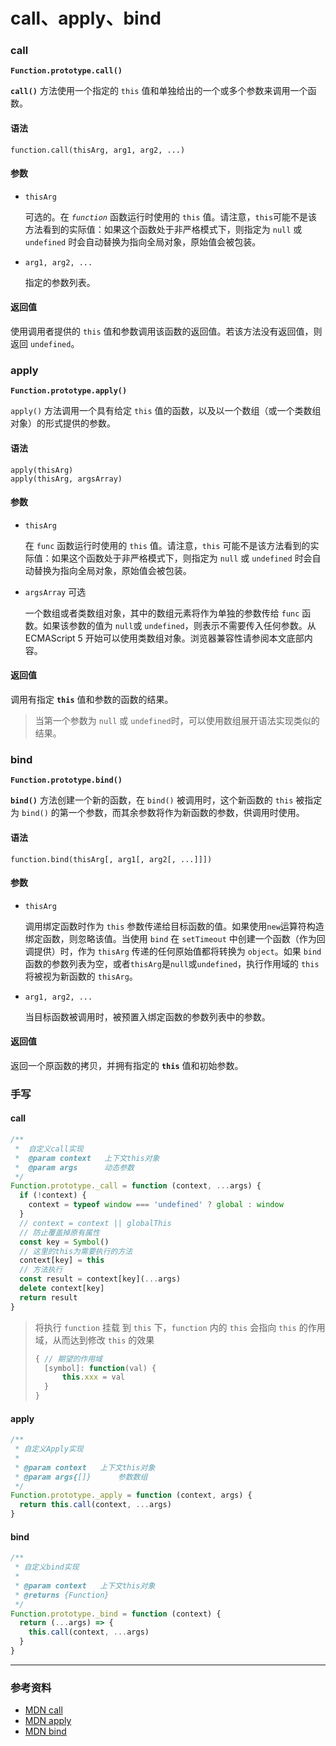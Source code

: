 # call、apply、bind



### call

**`Function.prototype.call()`**

**`call()`** 方法使用一个指定的 `this` 值和单独给出的一个或多个参数来调用一个函数。

#### 语法

```
function.call(thisArg, arg1, arg2, ...)
```

#### 参数

+ `thisArg`

  可选的。在 *`function`* 函数运行时使用的 `this` 值。请注意，`this`可能不是该方法看到的实际值：如果这个函数处于非严格模式下，则指定为 `null` 或 `undefined` 时会自动替换为指向全局对象，原始值会被包装。

+ `arg1, arg2, ...`

  指定的参数列表。

#### 返回值

使用调用者提供的 `this` 值和参数调用该函数的返回值。若该方法没有返回值，则返回 `undefined`。



### apply

**`Function.prototype.apply()`**

`apply()` 方法调用一个具有给定 `this` 值的函数，以及以一个数组（或一个类数组对象）的形式提供的参数。

#### 语法


```
apply(thisArg)
apply(thisArg, argsArray)
```

#### 参数

+ `thisArg`

  在 `func` 函数运行时使用的 `this` 值。请注意，`this` 可能不是该方法看到的实际值：如果这个函数处于非严格模式下，则指定为 `null` 或 `undefined` 时会自动替换为指向全局对象，原始值会被包装。

+ `argsArray` 可选

  一个数组或者类数组对象，其中的数组元素将作为单独的参数传给 `func` 函数。如果该参数的值为 `null`或 `undefined`，则表示不需要传入任何参数。从 ECMAScript 5 开始可以使用类数组对象。浏览器兼容性请参阅本文底部内容。

#### 返回值

调用有指定 **`this`** 值和参数的函数的结果。

> 当第一个参数为 `null` 或 `undefined`时，可以使用数组展开语法实现类似的结果。


### bind

**`Function.prototype.bind()`**

**`bind()`** 方法创建一个新的函数，在 `bind()` 被调用时，这个新函数的 `this` 被指定为 `bind()` 的第一个参数，而其余参数将作为新函数的参数，供调用时使用。

#### 语法

```
function.bind(thisArg[, arg1[, arg2[, ...]]])
```

#### 参数

+ `thisArg`

  调用绑定函数时作为 `this` 参数传递给目标函数的值。如果使用`new`运算符构造绑定函数，则忽略该值。当使用 `bind` 在 `setTimeout` 中创建一个函数（作为回调提供）时，作为 `thisArg` 传递的任何原始值都将转换为 `object`。如果 `bind` 函数的参数列表为空，或者`thisArg`是`null`或`undefined`，执行作用域的 `this` 将被视为新函数的 `thisArg`。

+ `arg1, arg2, ...`

  当目标函数被调用时，被预置入绑定函数的参数列表中的参数。

#### 返回值

返回一个原函数的拷贝，并拥有指定的 **`this`** 值和初始参数。



### 手写

#### call

```javascript
/**
 *  自定义call实现
 *  @param context   上下文this对象
 *  @param args      动态参数
 */
Function.prototype._call = function (context, ...args) {
  if (!context) {
    context = typeof window === 'undefined' ? global : window
  }
  // context = context || globalThis
  // 防止覆盖掉原有属性
  const key = Symbol()
  // 这里的this为需要执行的方法
  context[key] = this
  // 方法执行
  const result = context[key](...args)
  delete context[key]
  return result
}
```

> 将执行 `function` 挂载 到 `this` 下，`function` 内的 `this` 会指向 `this` 的作用域，从而达到修改 `this` 的效果
>
> ```javascript
> { // 期望的作用域
> 	[symbol]: function(val) {
> 		this.xxx = val
> 	}
> }
> ```

#### apply

```javascript
/**
 * 自定义Apply实现
 *
 * @param context   上下文this对象
 * @param args{[]}      参数数组
 */
Function.prototype._apply = function (context, args) {
  return this.call(context, ...args)
}
```



#### bind

```javascript
/**
 * 自定义bind实现
 *
 * @param context   上下文this对象
 * @returns {Function}
 */
Function.prototype._bind = function (context) {
  return (...args) => {
    this.call(context, ...args)
  }
}
```



------

### 参考资料

+ [MDN call](https://developer.mozilla.org/zh-CN/docs/Web/JavaScript/Reference/Global_Objects/Function/call)
+ [MDN apply](https://developer.mozilla.org/zh-CN/docs/Web/JavaScript/Reference/Global_Objects/Function/apply)
+ [MDN bind](https://developer.mozilla.org/zh-CN/docs/Web/JavaScript/Reference/Global_Objects/Function/bind)
